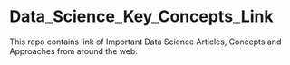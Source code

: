 # Data_Science_Key_Concepts_Link
This repo contains link of Important Data Science Articles, Concepts and Approaches from around the web.
